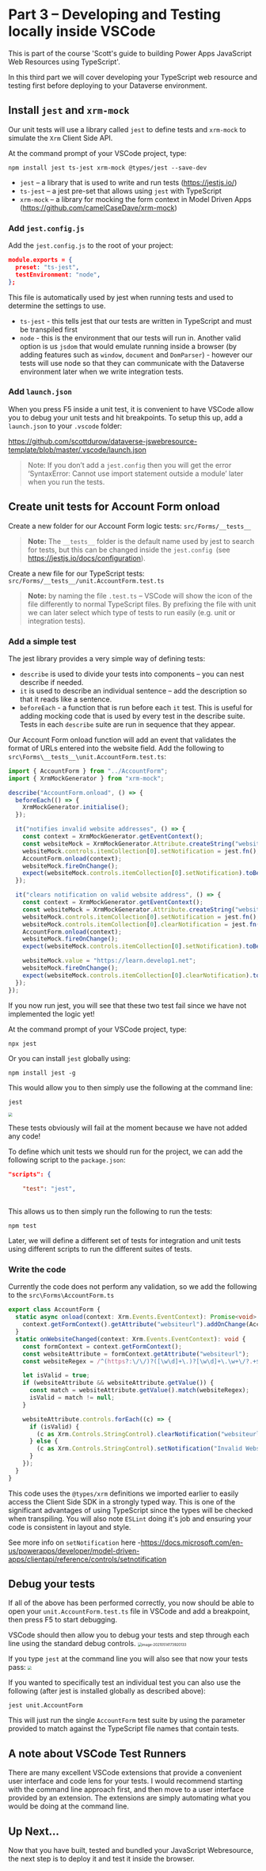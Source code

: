 # Part 3 – Developing and Testing locally inside VSCode

This is part of the course 'Scott's guide to building Power Apps JavaScript Web Resources using TypeScript'.

In this third part we will cover developing your TypeScript web resource and testing first before deploying to your Dataverse environment.

## Install `jest` and `xrm-mock`

Our unit tests will use a library called `jest` to define tests and `xrm-mock` to simulate the `Xrm` Client Side API.

At the command prompt of your VSCode project, type:

```shell
npm install jest ts-jest xrm-mock @types/jest --save-dev
```

- `jest` – a library that is used to write and run tests (https://jestjs.io/)
- `ts-jest` – a jest pre-set that allows using `jest` with TypeScript
- `xrm-mock` – a library for mocking the form context in Model Driven Apps (<https://github.com/camelCaseDave/xrm-mock>)

### Add `jest.config.js`

Add the `jest.config.js` to the root of your project:

```json
module.exports = {
  preset: "ts-jest",
  testEnvironment: "node",
};
```

This file is automatically used by jest when running tests and used to determine the settings to use. 

- `ts-jest` - this tells jest that our tests are written in TypeScript and must be transpiled first
- `node` - this is the environment that our tests will run in. Another valid option is us `jsdom` that would emulate running inside a browser (by adding features such as `window`, `document` and `DomParser`) - however our tests will use node so that they can communicate with the Dataverse environment later when we write integration tests.

### Add `launch.json`

When you press F5 inside a unit test, it is convenient to have VSCode allow you to debug your unit tests and hit breakpoints. To setup this up, add a `launch.json` to your `.vscode` folder:

<https://github.com/scottdurow/dataverse-jswebresource-template/blob/master/.vscode/launch.json>

> Note: If you don’t add a `jest.config` then you will get the error ‘SyntaxError: Cannot use import statement outside a module’ later when you run the tests.

## Create unit tests for Account Form onload

Create a new folder for our Account Form logic tests: `src/Forms/__tests__`

> **Note:** The `__tests__` folder is the default name used by jest to search for tests, but this can be changed inside the `jest.config `(see https://jestjs.io/docs/configuration).

Create a new file for our TypeScript tests: `src/Forms/__tests__/unit.AccountForm.test.ts`

> **Note:** by naming the file `.test.ts` – VSCode will show the icon of the file differently to normal TypeScript files. By prefixing the file with unit we can later select which type of tests to run easily (e.g. unit or integration tests).

### Add a simple test

The jest library provides a very simple way of defining tests:

- `describe` is used to divide your tests into components – you can nest describe if needed.
- `it` is used to describe an individual sentence – add the description so that it reads like a sentence.
- `beforeEach` - a function that is run before each `it` test. This is useful for adding mocking code that is used by every test in the describe suite. Tests in each `describe` suite are run in sequence that they appear.

Our Account Form onload function will add an event that validates the format of URLs entered into the website field. Add the following to `src\Forms\__tests__\unit.AccountForm.test.ts`:

```typescript
import { AccountForm } from "../AccountForm";
import { XrmMockGenerator } from "xrm-mock";

describe("AccountForm.onload", () => {
  beforeEach(() => {
    XrmMockGenerator.initialise();
  });

  it("notifies invalid website addresses", () => {
    const context = XrmMockGenerator.getEventContext();
    const websiteMock = XrmMockGenerator.Attribute.createString("websiteurl", "foobar");
    websiteMock.controls.itemCollection[0].setNotification = jest.fn();
    AccountForm.onload(context);
    websiteMock.fireOnChange();
    expect(websiteMock.controls.itemCollection[0].setNotification).toBeCalled();
  });

  it("clears notification on valid website address", () => {
    const context = XrmMockGenerator.getEventContext();
    const websiteMock = XrmMockGenerator.Attribute.createString("websiteurl", "foo");
    websiteMock.controls.itemCollection[0].setNotification = jest.fn();
    websiteMock.controls.itemCollection[0].clearNotification = jest.fn();
    AccountForm.onload(context);
    websiteMock.fireOnChange();
    expect(websiteMock.controls.itemCollection[0].setNotification).toBeCalledWith(expect.any(String), "websiteurl");

    websiteMock.value = "https://learn.develop1.net";
    websiteMock.fireOnChange();
    expect(websiteMock.controls.itemCollection[0].clearNotification).toBeCalledWith("websiteurl");
  });
});

```

If you now run jest, you will see that these two test fail since we have not implemented the logic yet!

At the command prompt of your VSCode project, type:

```shell
npx jest
```

Or you can install `jest` globally using:

```shell
npm install jest -g
```

This would allow you to then simply use the following at the command line:

```shell
jest
```

<img src="media/Part 3 - Unit Testing/8ef4aa8ab2fda103b8834df49da58365-1621039166048-1621039464464.png" style="zoom:50%;" />

These tests obviously will fail at the moment because we have not added any code!

To define which unit tests we should run for the project, we can add the following script to the `package.json`:

```json
"scripts": {
   
    "test": "jest",
    
```

This allows us to then simply run the following to run the tests:

```shell
npm test
```

Later, we will define a different set of tests for integration and unit tests using different scripts to run the different suites of tests.

### Write the code

Currently the code does not perform any validation, so we add the following to the `src\Forms\AccountForm.ts`

```typescript
export class AccountForm {
  static async onload(context: Xrm.Events.EventContext): Promise<void> {
    context.getFormContext().getAttribute("websiteurl").addOnChange(AccountForm.onWebsiteChanged);
  }
  static onWebsiteChanged(context: Xrm.Events.EventContext): void {
    const formContext = context.getFormContext();
    const websiteAttribute = formContext.getAttribute("websiteurl");
    const websiteRegex = /^(https?:\/\/)?([\w\d]+\.)?[\w\d]+\.\w+\/?.+$/g;

    let isValid = true;
    if (websiteAttribute && websiteAttribute.getValue()) {
      const match = websiteAttribute.getValue().match(websiteRegex);
      isValid = match != null;
    }

    websiteAttribute.controls.forEach((c) => {
      if (isValid) {
        (c as Xrm.Controls.StringControl).clearNotification("websiteurl");
      } else {
        (c as Xrm.Controls.StringControl).setNotification("Invalid Website Address", "websiteurl");
      }
    });
  }
}
```

This code uses the `@types/xrm` definitions we imported earlier to easily access the Client Side SDK in a strongly typed way. This is one of the significant advantages of using TypeScript since the types will be checked when transpiling. You will also note `ESLint` doing it's job and ensuring your code is consistent in layout and style.

See more info on `setNotification` here -https://docs.microsoft.com/en-us/powerapps/developer/model-driven-apps/clientapi/reference/controls/setnotification

## Debug your tests

If all of the above has been performed correctly, you now should be able to open your `unit.AccountForm.test.ts` file in VSCode and add a breakpoint, then press F5 to start debugging.

VSCode should then allow you to debug your tests and step through each line using the standard debug controls.
<img src="media/Part 3 - Unit Testing/image-20210514173920133.png" alt="image-20210514173920133" style="zoom:50%;" />

If you type `jest` at the command line you will also see that now your tests pass:
<img src="media/Part 3 - Unit Testing/87d87b9bb8fc36d500891cd02ecc700f.png" style="zoom:50%;" />

If you wanted to specifically test an individual test you can also use the following (after jest is installed globally as described above):

```shell
jest unit.AccountForm
```

This will just run the single `AccountForm` test suite by using the parameter provided to match against the TypeScript file names that contain tests.

## A note about VSCode Test Runners

There are many excellent VSCode extensions that provide a convenient user interface and code lens for your tests. I would recommend starting with the command line approach first, and then move to a user interface provided by an extension. The extensions are simply automating what you would be doing at the command line.

## Up Next...

Now that you have built, tested and bundled your JavaScript Webresource, the next step is to deploy it and test it inside the browser.



